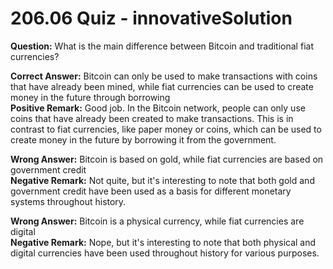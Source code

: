 # 206.06 Quiz - innovativeSolution

**Question:** What is the main difference between Bitcoin and traditional fiat currencies?

**Correct Answer:** Bitcoin can only be used to make transactions with coins that have already been mined, while fiat currencies can be used to create money in the future through borrowing\
**Positive Remark:**  Good job. In the Bitcoin network, people can only use coins that have already been created to make transactions. This is in contrast to fiat currencies, like paper money or coins, which can be used to create money in the future by borrowing it from the government.

**Wrong Answer:** Bitcoin is based on gold, while fiat currencies are based on government credit\
**Negative Remark:** Not quite, but it's interesting to note that both gold and government credit have been used as a basis for different monetary systems throughout history.

**Wrong Answer:** Bitcoin is a physical currency, while fiat currencies are digital\
**Negative Remark:** Nope, but it's interesting to note that both physical and digital currencies have been used throughout history for various purposes.
